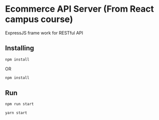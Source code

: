 # Ecommerce API Server (From React campus course)

ExpressJS frame work for RESTful API

## Installing

```bash
npm install
```

OR

```bash
npm install
```

## Run

```bash
npm run start
```

```bash
yarn start
```
